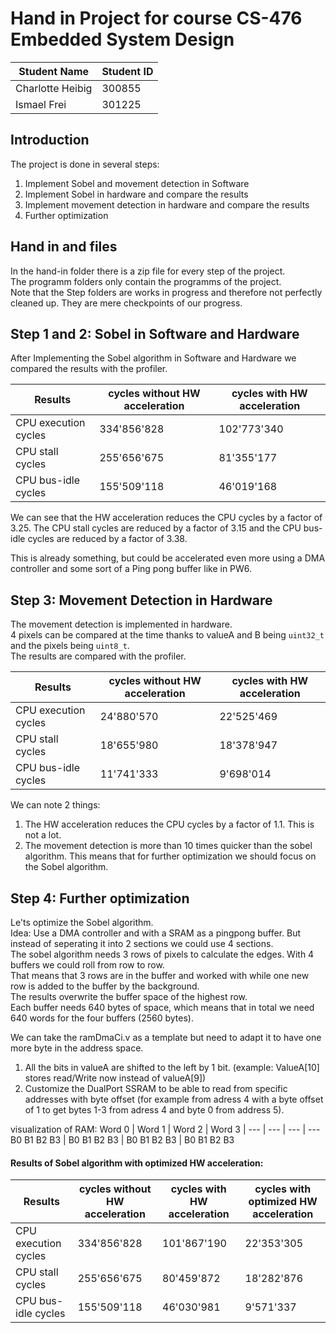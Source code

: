 # Hand in Project for course CS-476 Embedded System Design


| Student Name     | Student ID |
|------------------|------------|
| Charlotte Heibig | 300855     |
| Ismael Frei      | 301225     |


## Introduction

The project is done in several steps:
1. Implement Sobel and movement detection in Software
2. Implement Sobel in hardware and compare the results
3. Implement movement detection in hardware and compare the results
4. Further optimization

## Hand in and files
In the hand-in folder there is a zip file for every step of the project. \
The programm folders only contain the programms of the project. \
Note that the Step folders are works in progress and therefore not perfectly cleaned up. They are mere checkpoints of our progress.


## Step 1 and 2: Sobel in Software and Hardware

After Implementing the Sobel algorithm in Software and Hardware we compared the results with the profiler.

Results | cycles without HW acceleration | cycles with HW acceleration | 
--- | --- | ---
CPU execution cycles | 334'856'828 | 102'773'340
CPU stall cycles | 255'656'675 | 81'355'177
CPU bus-idle cycles | 155'509'118 | 46'019'168

We can see that the HW acceleration reduces the CPU cycles by a factor of 3.25. The CPU stall cycles are reduced by a factor of 3.15 and the CPU bus-idle cycles are reduced by a factor of 3.38.

This is already something, but could be accelerated even more using a DMA controller and some sort of a Ping pong buffer like in PW6.

## Step 3: Movement Detection in Hardware
The movement detection is implemented in hardware. \
4 pixels can be compared at the time thanks to valueA and B being `uint32_t` and the pixels being `uint8_t`. \
The results are compared with the profiler.

Results | cycles without HW acceleration | cycles with HW acceleration | 
--- | --- | ---
CPU execution cycles | 24'880'570 | 22'525'469
CPU stall cycles | 18'655'980 | 18'378'947
CPU bus-idle cycles | 11'741'333 | 9'698'014

We can note 2 things:
1. The HW acceleration reduces the CPU cycles by a factor of 1.1. This is not a lot.
2. The movement detection is more than 10 times quicker than the sobel algorithm. This means that for further optimization we should focus on the Sobel algorithm.

## Step 4: Further optimization
Le'ts optimize the Sobel algorithm. \
Idea: Use a DMA controller and with a SRAM as a pingpong buffer. But instead of seperating it into 2 sections we could use 4 sections. \
The sobel algorithm needs 3 rows of pixels to calculate the edges. With 4 buffers we could roll from row to row. \
That means that 3 rows are in the buffer and worked with while one new row is added to the buffer by the background. \
The results overwrite the buffer space of the highest row. \
Each buffer needs 640 bytes of space, which means that in total we need 640 words for the four buffers (2560 bytes). 

We can take the ramDmaCi.v as a template but need to adapt it to have one more byte in the address space.
1. All the bits in valueA are shifted to the left by 1 bit. (example: ValueA\[10] stores read/Write now instead of valueA\[9])
2. Customize the DualPort SSRAM to be able to read from specific addresses with byte offset (for example from adress 4 with a byte offset of 1 to get bytes 1-3 from adress 4 and byte 0 from address 5).

visualization of RAM:
Word 0 | Word 1 | Word 2 | Word 3 |
--- | --- | --- | ---
B0 B1 B2 B3 | B0 B1 B2 B3 | B0 B1 B2 B3 | B0 B1 B2 B3

#### Results of Sobel algorithm with optimized HW acceleration: 

Results | cycles without HW acceleration | cycles with HW acceleration | cycles with optimized HW acceleration
--- | --- | --- | ---
CPU execution cycles | 334'856'828 | 101'867'190 | 22'353'305
CPU stall cycles | 255'656'675 | 80'459'872 | 18'282'876
CPU bus-idle cycles | 155'509'118 | 46'030'981 | 9'571'337